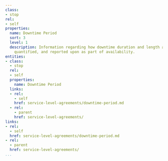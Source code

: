 ```yaml
---
class:
- stop
rel:
- self
properties:
  name: Downtime Period
  sort: 3
  level: 1
  description: Information regarding how downtime duration and length are measure,
    quantified, and reported upon as part of availability.
entities:
- class:
  - stop
  rel:
  - self
  properties:
    name: Downtime Period
  links:
  - rel:
    - self
    href: service-level-agreements/downtime-period.md
  - rel:
    - parent
    href: service-level-agreements/
links:
- rel:
  - self
  href: service-level-agreements/downtime-period.md
- rel:
  - parent
  href: service-level-agreements/
...
```


